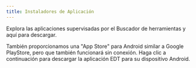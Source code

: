 ```yaml
---
title: Instaladores de Aplicación
---
```


Explora las aplicaciones supervisadas por el <app-button :inline="true" localurl=":8086/all/https://www.earthdefenderstoolkit.com/toolfinder">Buscador de herramientas</app-button>
</app-button> y aquí para descargar.

También proporcionamos una "App Store" para Android similar a Google PlayStore, pero que también funcionará sin conexión. Haga clic a continuación para descargar la aplicación EDT para su dispositivo Android.
